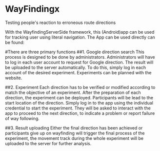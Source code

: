 # WayFindingx
Testing people's reaction to erroneous route directions

With the WayfindingServerSide framework, this (Android)app can be used for tracking user using literal navigation.
The App can be used directly can be found:

#There are three primary functions
##1. Google direction search
This process is designed to be done by administrators.
Administrators will have to log in each user account to request for Google direction. The result will be uploaded to the server automatically.
To do this, simply log in each account of the desired experiment. Experiments can be planned with the website.

##2. Experiment
Each direction has to be verified or modified according to match the objective of an experiment.
After the preparation of each direction, the experiment can be deployed. Participants will be lead to the start location of the direction. Simply log in to the app using the individual credential to start the experiment. They will be asked to interact with the app to proceed to the next direction, to indicate a problem or report failure of way following.

##3. Result uploading
Either the final direction has been achieved or participants give up on wayfinding will trigger the final process of the experiment, the movement track during the whole experiment will be uploaded to the server for further analysis.
